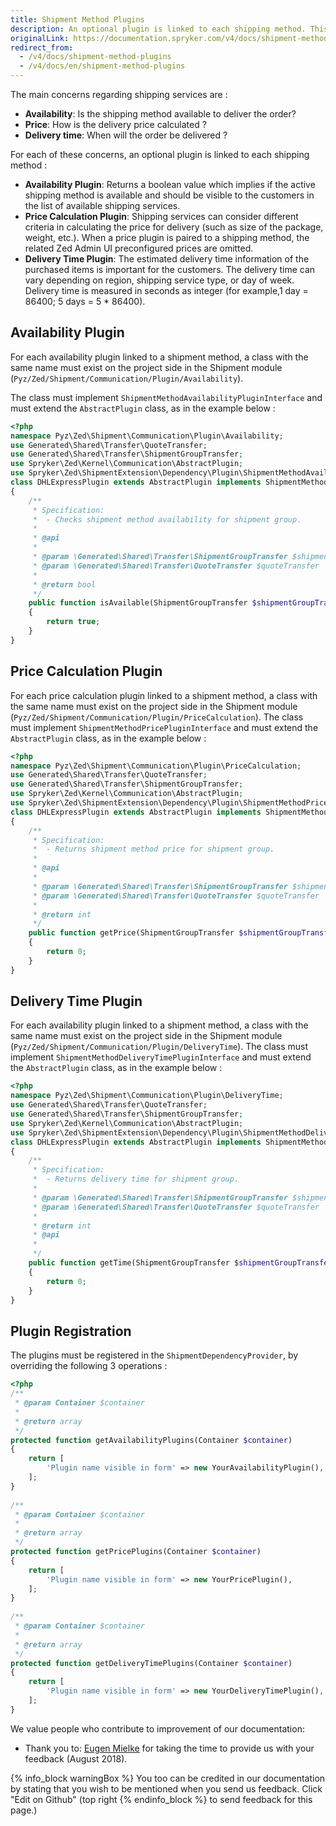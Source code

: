 ```yaml
---
title: Shipment Method Plugins
description: An optional plugin is linked to each shipping method. This topic provides an overview of the Availability, Price Calculation, and Delivery Time plugins.
originalLink: https://documentation.spryker.com/v4/docs/shipment-method-plugins
redirect_from:
  - /v4/docs/shipment-method-plugins
  - /v4/docs/en/shipment-method-plugins
---
```


The main concerns regarding shipping services are :

* **Availability**: Is the shipping method available to deliver the order?
* **Price**: How is the delivery price calculated ?
* **Delivery time**: When will the order be delivered ?

For each of these concerns, an optional plugin is linked to each shipping method :

* **Availability Plugin**: Returns a boolean value which implies if the active shipping method is available and should be visible to the customers in the list of available shipping services.
* **Price Calculation Plugin**: Shipping services can consider different criteria in calculating the price for delivery (such as size of the package, weight, etc.). When a price plugin is paired to a shipping method, the related Zed Admin UI preconfigured prices are omitted.
* **Delivery Time Plugin**: The estimated delivery time information of the purchased items is important for the customers. The delivery time can vary depending on region, shipping service type, or day of week. Delivery time is measured in seconds as integer (for example,1 day = 86400; 5 days = 5 * 86400).

## Availability Plugin

For each availability plugin linked to a shipment method, a class with the same name must exist on the project side in the Shipment module (`Pyz/Zed/Shipment/Communication/Plugin/Availability`).

The class must implement `ShipmentMethodAvailabilityPluginInterface` and must extend the `AbstractPlugin` class, as in the example below :

```php
<?php
namespace Pyz\Zed\Shipment\Communication\Plugin\Availability;
use Generated\Shared\Transfer\QuoteTransfer;
use Generated\Shared\Transfer\ShipmentGroupTransfer;
use Spryker\Zed\Kernel\Communication\AbstractPlugin;
use Spryker\Zed\ShipmentExtension\Dependency\Plugin\ShipmentMethodAvailabilityPluginInterface;
class DHLExpressPlugin extends AbstractPlugin implements ShipmentMethodAvailabilityPluginInterface
{
    /**
     * Specification:
     *  - Checks shipment method availability for shipment group.
     *
     * @api
     *
     * @param \Generated\Shared\Transfer\ShipmentGroupTransfer $shipmentGroupTransfer
     * @param \Generated\Shared\Transfer\QuoteTransfer $quoteTransfer
     *
     * @return bool
     */
    public function isAvailable(ShipmentGroupTransfer $shipmentGroupTransfer, QuoteTransfer $quoteTransfer): bool
    {
        return true;
    }
}
```

## Price Calculation Plugin

For each price calculation plugin linked to a shipment method, a class with the same name must exist on the project side in the Shipment module  (`Pyz/Zed/Shipment/Communication/Plugin/PriceCalculation`). The class must implement `ShipmentMethodPricePluginInterface` and must extend the `AbstractPlugin` class, as in the example below :

```php
<?php
namespace Pyz\Zed\Shipment\Communication\Plugin\PriceCalculation;
use Generated\Shared\Transfer\QuoteTransfer;
use Generated\Shared\Transfer\ShipmentGroupTransfer;
use Spryker\Zed\Kernel\Communication\AbstractPlugin;
use Spryker\Zed\ShipmentExtension\Dependency\Plugin\ShipmentMethodPricePluginInterface;
class DHLExpressPlugin extends AbstractPlugin implements ShipmentMethodPricePluginInterface
{
    /**
     * Specification:
     *  - Returns shipment method price for shipment group.
     *
     * @api
     *
     * @param \Generated\Shared\Transfer\ShipmentGroupTransfer $shipmentGroupTransfer
     * @param \Generated\Shared\Transfer\QuoteTransfer $quoteTransfer
     *
     * @return int
     */
    public function getPrice(ShipmentGroupTransfer $shipmentGroupTransfer, QuoteTransfer $quoteTransfer): int
    {
        return 0;
    }
}
```

## Delivery Time Plugin

For each availability plugin linked to a shipment method, a class with the same name must exist on the project side in the Shipment module (`Pyz/Zed/Shipment/Communication/Plugin/DeliveryTime`). The class must implement `ShipmentMethodDeliveryTimePluginInterface` and must extend the `AbstractPlugin` class, as in the example below :

```php
<?php
namespace Pyz\Zed\Shipment\Communication\Plugin\DeliveryTime;
use Generated\Shared\Transfer\QuoteTransfer;
use Generated\Shared\Transfer\ShipmentGroupTransfer;
use Spryker\Zed\Kernel\Communication\AbstractPlugin;
use Spryker\Zed\ShipmentExtension\Dependency\Plugin\ShipmentMethodDeliveryTimePluginInterface;
class DHLExpressPlugin extends AbstractPlugin implements ShipmentMethodDeliveryTimePluginInterface
{
    /**
     * Specification:
     *  - Returns delivery time for shipment group.
     *
     * @param \Generated\Shared\Transfer\ShipmentGroupTransfer $shipmentGroupTransfer
     * @param \Generated\Shared\Transfer\QuoteTransfer $quoteTransfer
     *
     * @return int
     * @api
     *
     */
    public function getTime(ShipmentGroupTransfer $shipmentGroupTransfer, QuoteTransfer $quoteTransfer): int
    {
        return 0;
    }
}
```

## Plugin Registration

The plugins must be registered in the `ShipmentDependencyProvider`, by overriding the following 3 operations :

```php
<?php
/**
 * @param Container $container
 *
 * @return array
 */
protected function getAvailabilityPlugins(Container $container)
{
    return [
        'Plugin name visible in form' => new YourAvailabilityPlugin(),
    ];
}
 
/**
 * @param Container $container
 *
 * @return array
 */
protected function getPricePlugins(Container $container)
{
    return [
        'Plugin name visible in form' => new YourPricePlugin(),
    ];
}
 
/**
 * @param Container $container
 *
 * @return array
 */
protected function getDeliveryTimePlugins(Container $container)
{
    return [
        'Plugin name visible in form' => new YourDeliveryTimePlugin(),
    ];
}
```

We value people who contribute to improvement of our documentation:

* Thank you to: [Eugen Mielke](https://github.com/eug3n) for taking the time to provide us with your feedback (August 2018).

{% info_block warningBox %}
You too can be credited in our documentation by stating that you wish to be mentioned when you send us feedback. Click "Edit on Github" (top right
{% endinfo_block %} to send feedback for this page.)
